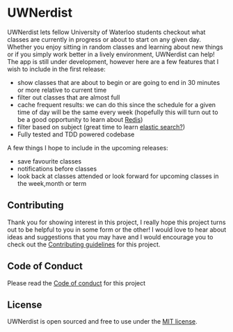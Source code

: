 # UWNerdist

UWNerdist lets fellow University of Waterloo students checkout what classes
are currently in progress or about to start on any given day.
Whether you enjoy sitting in random classes and learning about new things or if
you simply work better in a lively environment, UWNerdist can help!
The app is still under development, however here are a few features that I wish
to include in the first release:

* show classes that are about to begin or are going to end in 30 minutes or
  more relative to current time
* filter out classes that are almost full
* cache frequent results: we can do this since the schedule for a given time of
  day will be the same every week (hopefully this will turn out to be a good
  opportunity to learn about [Redis](https://redis.io))
* filter based on subject (great time to learn [elastic
  search?](https://www.elastic.co/products/elasticsearch))
* Fully tested and TDD powered codebase

A few things I hope to include in the upcoming releases:

* save favourite classes
* notifications before classes
* look back at classes attended or look forward for upcoming classes in the
  week,month or term

## Contributing ##

Thank you for showing interest in this project, I really hope this project turns
out to be helpful to you in some form or the other! I would love to hear about
ideas and suggestions that you may have and I would encourage you to check out
the [Contributing guidelines](CONTRIBUTING.md) for this project.

## Code of Conduct ##

Please read the [Code of conduct](CODE_OF_CONDUCT.md) for this project

## License ##

UWNerdist is open sourced and free to use under the [MIT license](LICENSE.md).
